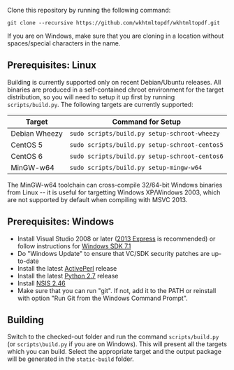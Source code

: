 Clone this repository by running the following command:

    git clone --recursive https://github.com/wkhtmltopdf/wkhtmltopdf.git

If you are on Windows, make sure that you are cloning in a location without
spaces/special characters in the name.

Prerequisites: Linux
--------------------

Building is currently supported only on recent Debian/Ubuntu releases. All
binaries are produced in a self-contained chroot environment for the target
distribution, so you will need to setup it up first by running 
```scripts/build.py```. The following targets are currently supported:

Target         | Command for Setup
------         | -----------------
Debian Wheezy  | ```sudo scripts/build.py setup-schroot-wheezy```
CentOS 5       | ```sudo scripts/build.py setup-schroot-centos5```
CentOS 6       | ```sudo scripts/build.py setup-schroot-centos6```
MinGW-w64      | ```sudo scripts/build.py setup-mingw-w64```

The MinGW-w64 toolchain can cross-compile 32/64-bit Windows binaries from 
Linux -- it is useful for targetting Windows XP/Windows 2003, which are not
supported by default when compiling with MSVC 2013.

Prerequisites: Windows
----------------------

* Install Visual Studio 2008 or later ([2013 Express](http://www.microsoft.com/en-US/download/details.aspx?id=40787)
  is recommended) or follow instructions for [Windows SDK 7.1](http://qt-project.org/wiki/Category:Tools::msvc)
* Do "Windows Update" to ensure that VC/SDK security patches are up-to-date
* Install the latest [ActivePerl](http://www.activestate.com/activeperl/downloads) release
* Install the latest [Python 2.7](http://www.python.org/downloads/windows/) release
* Install [NSIS 2.46](http://nsis.sourceforge.net/Download)
* Make sure that you can run "git". If not, add it to the PATH or reinstall
  with option "Run Git from the Windows Command Prompt".

Building
--------

Switch to the checked-out folder and run the command ```scripts/build.py```
(or ```scripts\build.py``` if you are on Windows). This will present all
the targets which you can build. Select the appropriate target and the 
output package will be generated in the ```static-build``` folder.

